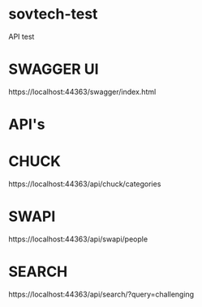 # sovtech-test
API test



# SWAGGER UI 

https://localhost:44363/swagger/index.html 


# API's 

# CHUCK 

https://localhost:44363/api/chuck/categories 


# SWAPI 

https://localhost:44363/api/swapi/people

# SEARCH 

https://localhost:44363/api/search/?query=challenging 
